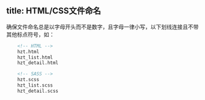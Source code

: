 title: HTML/CSS文件命名
---

确保文件命名总是以字母开头而不是数字，且字母一律小写，以下划线连接且不带其他标点符号，如：

``` html
	<!-- HTML -->
	hzt.html
	hzt_list.html
	hzt_detail.html

	<!-- SASS -->
	hzt.scss
	hzt_list.scss
	hzt_detail.scss
```